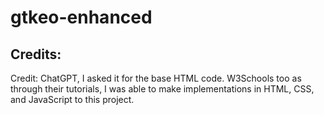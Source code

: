 # gtkeo-enhanced

## Credits:
Credit: ChatGPT, I asked it for the base HTML code. W3Schools too as through their tutorials, I was able to make implementations in HTML, CSS, and JavaScript to this project.
